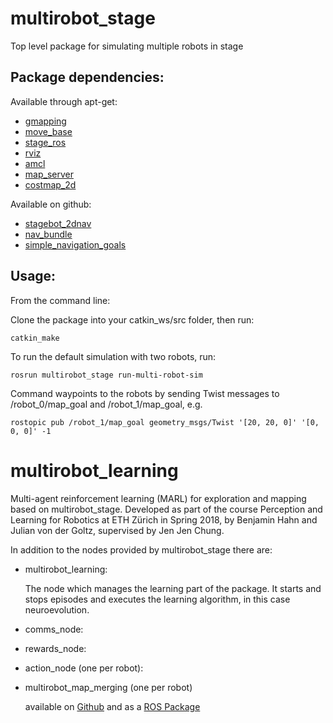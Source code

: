 # multirobot_stage
Top level package for simulating multiple robots in stage

<h2>Package dependencies:</h2>

Available through apt-get:
<ul>
<li> <a href="http://wiki.ros.org/gmapping?distro=indigo">gmapping</a> </li>
<li> <a href="http://wiki.ros.org/move_base">move_base</a> </li>
<li> <a href="http://wiki.ros.org/stage_ros">stage_ros</a> </li>
<li> <a href="http://wiki.ros.org/rviz">rviz</a> </li>
<li> <a href="http://wiki.ros.org/amcl">amcl</a> </li>
<li> <a href="http://wiki.ros.org/map_server">map_server</a> </li>
<li> <a href="http://wiki.ros.org/costmap_2d">costmap_2d</a> </li>
</ul>

Available on github:
<ul>
<li> <a href="https://github.com/JenJenChung/stagebot_2dnav">stagebot_2dnav</a> </li>
<li> <a href="https://github.com/JenJenChung/nav_bundle">nav_bundle</a> </li>
<li> <a href="https://github.com/JenJenChung/simple_navigation_goals">simple_navigation_goals</a> </li>
</ul>

<h2>Usage:</h2>

From the command line:

Clone the package into your catkin_ws/src folder, then run:

<pre><code>catkin_make</code></pre>

To run the default simulation with two robots, run:

<pre><code>rosrun multirobot_stage run-multi-robot-sim</code></pre>

Command waypoints to the robots by sending Twist messages to /robot_0/map_goal and /robot_1/map_goal, e.g.

<pre><code>rostopic pub /robot_1/map_goal geometry_msgs/Twist '[20, 20, 0]' '[0, 0, 0]' -1</pre></code>

# multirobot_learning
Multi-agent reinforcement learning (MARL) for exploration and mapping based on multirobot_stage. Developed as part of the course Perception and Learning for Robotics at ETH Zürich in Spring 2018, by Benjamin Hahn and Julian von der Goltz, supervised by Jen Jen Chung.

In addition to the nodes provided by multirobot_stage there are:
* multirobot_learning:

    The node which manages the learning part of the package. It starts and stops episodes and executes the learning algorithm, in this case neuroevolution.
* comms_node:

    
    
* rewards_node:
* action_node (one per robot):
* multirobot_map_merging (one per robot)

    available on [Github](https://github.com/hrnr/m-explore) and as a [ROS Package](http://wiki.ros.org/multirobot_map_merge)
